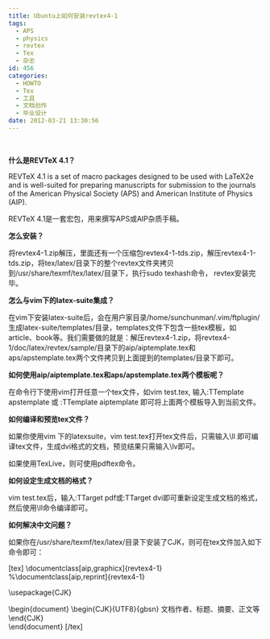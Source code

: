 ```yaml
---
title: Ubuntu上如何安装revtex4-1
tags:
  - APS
  - physics
  - revtex
  - Tex
  - 杂志
id: 456
categories:
  - HOWTO
  - Tex
  - 工具
  - 文档创作
  - 毕业设计
date: 2012-03-21 13:30:56
---
```


&nbsp;

**什么是REVTeX 4.1？**

REVTeX 4.1 is a set of macro packages designed to be used with LaTeX2e and is well-suited for preparing manuscripts for submission to the journals of the American Physical Society (APS) and American Institute of Physics (AIP).

REVTeX 4.1是一套宏包，用来撰写APS或AIP杂质手稿。

**怎么安装？**

将revtex4-1.zip解压，里面还有一个压缩包revtex4-1-tds.zip，解压revtex4-1-tds.zip，将tex/latex/目录下的整个revtex文件夹拷贝到/usr/share/texmf/tex/latex/目录下，执行sudo texhash命令， revtex安装完毕。

**怎么与vim下的latex-suite集成？**

在vim下安装latex-suite后，会在用户家目录/home/sunchunman/.vim/ftplugin/  生成latex-suite/templates/目录，templates文件下包含一些tex模板，如article、book等。我们需要做的就是：解压revtex4-1.zip，将revtex4-1/doc/latex/revtex/sample/目录下的aip/aiptemplate.tex和aps/apstemplate.tex两个文件拷贝到上面提到的templates/目录下即可。

**如何使用aip/aiptemplate.tex和aps/apstemplate.tex两个模板呢？**

在命令行下使用vim打开任意一个tex文件，如vim test.tex, 输入:TTemplate apstemplate 或 :TTemplate aiptemplate 即可将上面两个模板导入到当前文件。

**如何编译和预览tex文件？**

如果你使用vim 下的latexsuite，vim test.tex打开tex文件后，只需输入\ll 即可编译tex文件，生成dvi格式的文档，预览结果只需输入\lv即可。

如果使用TexLive，则可使用pdftex命令。

**如何设定生成文档的格式？**

vim test.tex后，输入:TTarget pdf或:TTarget dvi即可重新设定生成文档的格式，然后使用\ll命令编译即可。

**如何解决中文问题？**

如果你在/usr/share/texmf/tex/latex/目录下安装了CJK，则可在tex文件加入如下命令即可：

[tex]
\documentclass[aip,graphicx]{revtex4-1}                                                                            
%\documentclass[aip,reprint]{revtex4-1}

\usepackage{CJK}

\begin{document}
\begin{CJK}{UTF8}{gbsn}
文档作者、标题、摘要、正文等 \end{CJK}                                                                                                        
\end{document}
[/tex] 